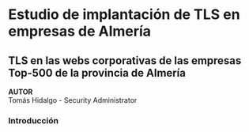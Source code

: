 Estudio de implantación de TLS en empresas de Almería
=========================================

TLS en las webs corporativas de las empresas Top-500 de la provincia de Almería 
-----------------------------------

**AUTOR**<br>
Tomás Hidalgo - Security Administrator<br>


### Introducción
